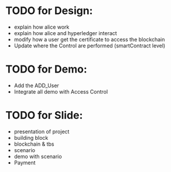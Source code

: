 # TODO for Design:  
  - explain how alice work
  - explain how alice and hyperledger interact
  - modify how a user get the certificate to access the blockchain
  - Update where the Control are performed (smartContract level)

# TODO for Demo:
  - Add the ADD_User
  - Integrate all demo with Access Control

# TODO for Slide:
  - presentation of project
  - building block
  - blockchain & tbs
  - scenario
  - demo with scenario
  - Payment
